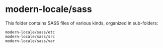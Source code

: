 # modern-locale/sass

This folder contains SASS files of various kinds, organized in sub-folders:

    modern-locale/sass/etc
    modern-locale/sass/src
    modern-locale/sass/var
